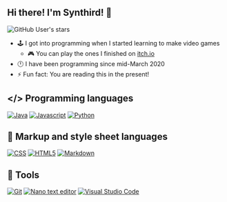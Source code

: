 ## Hi there! I'm Synthird! 👋

![GitHub User's stars](https://img.shields.io/github/stars/synthird?style=for-the-badge&label=Stars%20earned)

- 🕹️ I got into programming when I started learning to make video games
  - 🎮 You can play the ones I finished on [itch.io](https://synthird.itch.io)
- 🕛 I have been programming since mid-March 2020
- ⚡ Fun fact: You are reading this in the present!

## </> Programming languages

[![Java](https://img.shields.io/badge/java-%23ED8B00.svg?style=for-the-badge&logo=openjdk&logoColor=white)](#)
[![Javascript](https://img.shields.io/badge/javascript-javascript?style=for-the-badge&logo=javascript&logoColor=black&color=%23F7DF1E)](#)
[![Python](https://img.shields.io/badge/Python-Python?style=for-the-badge&logo=python&logoColor=white&color=%233776AB)](#)

## 📝 Markup and style sheet languages
[![CSS](https://img.shields.io/badge/CSS-CSS?style=for-the-badge&logo=CSS&logoColor=white&color=%23663399)](#)
[![HTML5](https://img.shields.io/badge/HTML5-HTML5?style=for-the-badge&logo=HTML5&logoColor=white&color=%23E34F26)](#)
[![Markdown](https://img.shields.io/badge/Markdown-markdown?style=for-the-badge&logo=markdown&color=blue)](#)

## 🔧 Tools

[![Git](https://img.shields.io/badge/git-%23F05033.svg?style=for-the-badge&logo=git&logoColor=white)](#)
[![Nano text editor](https://img.shields.io/badge/Nano%20text%20editor-nano?style=for-the-badge&color=%23cc88ff)](#)
[![Visual Studio Code](https://img.shields.io/badge/Visual_Studio_Code-0078D4?style=for-the-badge&logo=visual%20studio%20code&logoColor=white)](#)

<!--
**Synthird/Synthird** is a ✨ _special_ ✨ repository because its `README.md` (this file) appears on your GitHub profile.

Here are some ideas to get you started:

- 🔭 I’m currently working on ...
- 🌱 I’m currently learning ...
- 👯 I’m looking to collaborate on ...
- 🤔 I’m looking for help with ...
- 💬 Ask me about ...
- 📫 How to reach me: ...
- 😄 Pronouns: ...
- ⚡ Fun fact: ...
-->
